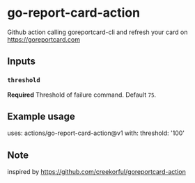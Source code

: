 # go-report-card-action

Github action calling goreportcard-cli and refresh your card on https://goreportcard.com

## Inputs

### `threshold`

**Required** Threshold of failure command. Default `75`.

## Example usage

uses: actions/go-report-card-action@v1
with:
  threshold: '100'
  
## Note

inspired by https://github.com/creekorful/goreportcard-action
